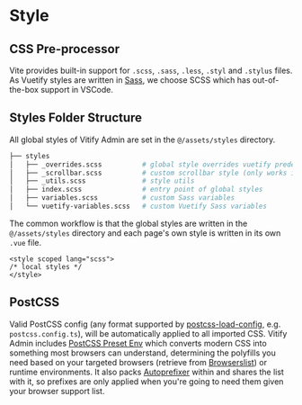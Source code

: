 # Style

## CSS Pre-processor

Vite provides built-in support for `.scss`, `.sass`, `.less`, `.styl` and `.stylus` files. As Vuetify styles are written in [Sass](https://sass-lang.com/), we choose SCSS which has out-of-the-box support in VSCode.

## Styles Folder Structure

All global styles of Vitify Admin are set in the `@/assets/styles` directory.

```bash
├── styles
│   ├── _overrides.scss          # global style overrides vuetify predefined style
│   ├── _scrollbar.scss          # custom scrollbar style (only works in chromium)
│   ├── _utils.scss              # style utils
│   ├── index.scss               # entry point of global styles
│   ├── variables.scss           # custom Sass variables
│   └── vuetify-variables.scss   # custom Vuetify Sass variables
```

The common workflow is that the global styles are written in the `@/assets/styles` directory and each page's own style is written in its own `.vue` file.

```vue
<style scoped lang="scss">
/* local styles */
</style>
```

## PostCSS

Valid PostCSS config (any format supported by [postcss-load-config](https://github.com/postcss/postcss-load-config), e.g. `postcss.config.ts`), will be automatically applied to all imported CSS. Vitify Admin includes [PostCSS Preset Env](https://github.com/csstools/postcss-plugins/tree/main/plugin-packs/postcss-preset-env) which converts modern CSS into something most browsers can understand, determining the polyfills you need based on your targeted browsers (retrieve from [Browserslist](https://github.com/browserslist/browserslist)) or runtime environments. It also packs [Autoprefixer](https://github.com/postcss/autoprefixer) within and shares the list with it, so prefixes are only applied when you're going to need them given your browser support list.

